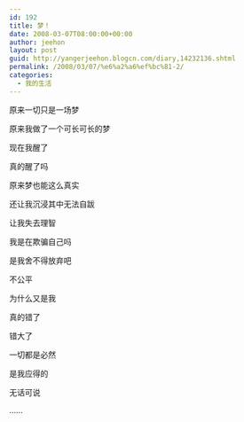 ```yaml
---
id: 192
title: 梦！
date: 2008-03-07T08:00:00+00:00
author: jeehon
layout: post
guid: http://yangerjeehon.blogcn.com/diary,14232136.shtml
permalink: /2008/03/07/%e6%a2%a6%ef%bc%81-2/
categories:
  - 我的生活
---
```

原来一切只是一场梦
  
原来我做了一个可长可长的梦
  
现在我醒了
  
真的醒了吗
  
原来梦也能这么真实
  
还让我沉浸其中无法自跋
  
让我失去理智
  
我是在欺骗自己吗
  
是我舍不得放弃吧
  
不公平
  
为什么又是我
  
真的错了
  
错大了
  
一切都是必然
  
是我应得的
  
无话可说
  
……